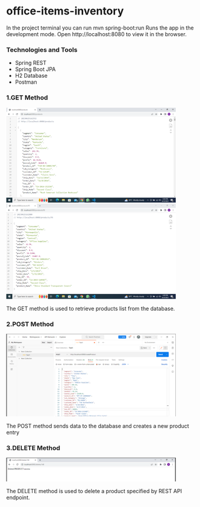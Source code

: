 # office-items-inventory
In the project terminal you can run mvn spring-boot:run Runs the app in the development mode. Open http://localhost:8080 to view it in the browser.
<h3>Technologies and Tools</h3>
<ul>
  <li>Spring REST</li>
  <li>Spring Boot JPA</li>
  <li>H2 Database</li>
  <li>Postman</li>
</ul>
<h3>1.GET Method</h3>
<img src="sample images/products.png" width="450">
<img src="sample images/products-id.png" width="450">
<p>The GET method is used to retrieve products list from the database.</p>
<h3>2.POST Method</h3>
<img src="sample images/createProduct.PNG" width="450">
<p>The POST method sends data to the database and creates a new product entry</p>
<h3>3.DELETE Method</h3>
<img src="sample images/deleteProduct.PNG" width="450">
<p>The DELETE method is used to delete a product specified by REST API endpoint.</p>

